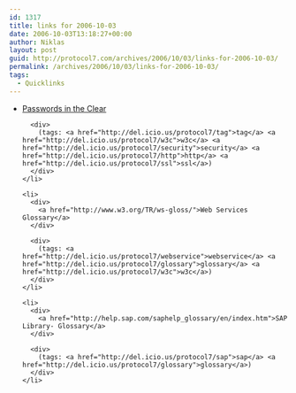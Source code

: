 ```yaml
---
id: 1317
title: links for 2006-10-03
date: 2006-10-03T13:18:27+00:00
author: Niklas
layout: post
guid: http://protocol7.com/archives/2006/10/03/links-for-2006-10-03/
permalink: /archives/2006/10/03/links-for-2006-10-03/
tags:
  - Quicklinks
---
```

<div class='microid-699e05feba033a14a6aec2fbe8b3f96d393840ad'>
  <ul>
    <li>
      <div>
        <a href="http://www.w3.org/2001/tag/doc/passwordsInTheClear-52">Passwords in the Clear</a>
      </div>
      
      <div>
        (tags: <a href="http://del.icio.us/protocol7/tag">tag</a> <a href="http://del.icio.us/protocol7/w3c">w3c</a> <a href="http://del.icio.us/protocol7/security">security</a> <a href="http://del.icio.us/protocol7/http">http</a> <a href="http://del.icio.us/protocol7/ssl">ssl</a>)
      </div>
    </li>
    
    <li>
      <div>
        <a href="http://www.w3.org/TR/ws-gloss/">Web Services Glossary</a>
      </div>
      
      <div>
        (tags: <a href="http://del.icio.us/protocol7/webservice">webservice</a> <a href="http://del.icio.us/protocol7/glossary">glossary</a> <a href="http://del.icio.us/protocol7/w3c">w3c</a>)
      </div>
    </li>
    
    <li>
      <div>
        <a href="http://help.sap.com/saphelp_glossary/en/index.htm">SAP Library- Glossary</a>
      </div>
      
      <div>
        (tags: <a href="http://del.icio.us/protocol7/sap">sap</a> <a href="http://del.icio.us/protocol7/glossary">glossary</a>)
      </div>
    </li>
  </ul>
</div>